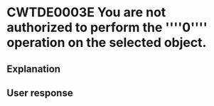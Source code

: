 # CWTDE0003E You are not authorized to perform the ''''0'''' operation on the selected object.

## Explanation

## User response